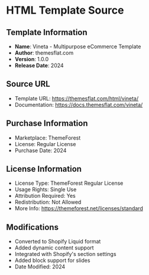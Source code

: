 # HTML Template Source

## Template Information
- **Name**: Vineta - Multipurpose eCommerce Template
- **Author**: themesflat.com
- **Version**: 1.0.0
- **Release Date**: 2024

## Source URL
- Template URL: https://themesflat.com/html/vineta/
- Documentation: https://docs.themesflat.com/vineta/

## Purchase Information
- Marketplace: ThemeForest
- License: Regular License
- Purchase Date: 2024

## License Information
- License Type: ThemeForest Regular License
- Usage Rights: Single Use
- Attribution Required: Yes
- Redistribution: Not Allowed
- More Info: https://themeforest.net/licenses/standard

## Modifications
- Converted to Shopify Liquid format
- Added dynamic content support
- Integrated with Shopify's section settings
- Added block support for slides
- Date Modified: 2024 